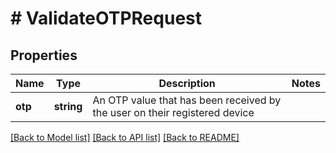 # # ValidateOTPRequest

## Properties

Name | Type | Description | Notes
------------ | ------------- | ------------- | -------------
**otp** | **string** | An OTP value that has been received by the user on their registered device | 

[[Back to Model list]](../../README.md#documentation-for-models) [[Back to API list]](../../README.md#documentation-for-api-endpoints) [[Back to README]](../../README.md)



